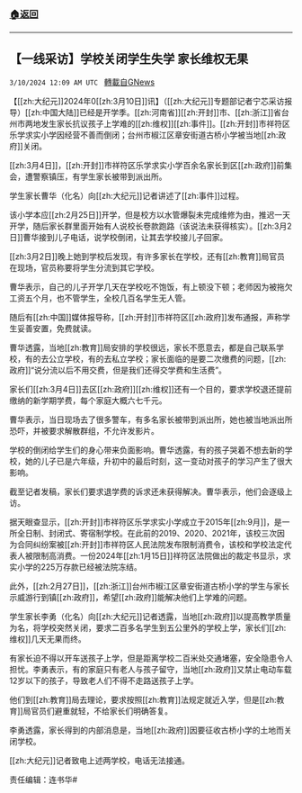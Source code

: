 ###  [:house:返回](README.md)
---


## 【一线采访】学校关闭学生失学 家长维权无果
`3/10/2024 12:09 AM UTC ` [轉載自GNews](https://gnews.org/articles/2380639)

【[[zh:大纪元]]2024年0[[zh:3月10日]]讯】（[[zh:大纪元]]专题部记者宁芯采访报导）[[zh:中国大陆]]已经是开学季。[[zh:河南省]][[zh:开封]]市、[[zh:浙江]]省台州市两地发生家长抗议孩子上学难的[[zh:维权]][[zh:事件]]。[[zh:开封]]市祥符区乐学求实小学因经营不善而倒闭；台州市椒江区章安街道古桥小学被当地[[zh:政府]]关闭。

[[zh:3月4日]]，[[zh:开封]]市祥符区乐学求实小学百余名家长到区[[zh:政府]]前集会，遭警察镇压，有学生家长被带到派出所。

学生家长曹华（化名）向[[zh:大纪元]]记者讲述了[[zh:事件]]过程。

该小学本应[[zh:2月25日]]开学，但是校方以水管爆裂未完成维修为由，推迟一天开学，随后家长群里面开始有人说校长卷款跑路（该说法未获得核实）。[[zh:3月2日]]曹华接到儿子电话，说学校倒闭，让其去学校接儿子回家。

[[zh:3月2日]]晚上她到学校后发现，有许多家长在学校，还有[[zh:教育]]局官员在现场，官员称要将学生分流到其它学校。

曹华表示，自己的儿子开学几天在学校吃不饱饭，有上顿没下顿；老师因为被拖欠工资五个月，也不管学生，全校几百名学生无人管。

随后有[[zh:中国]]媒体报导称，[[zh:开封]]市祥符区[[zh:政府]]发布通报，声称学生妥善安置，免费就读。

曹华透露，当地[[zh:教育]]局安排的学校很远，家长不愿意去，都是自己联系学校，有的去公立学校，有的去私立学校；家长面临的是要二次缴费的问题，[[zh:政府]]“说分流以后不用交费，但是我们还得交学费和生活费”。

家长们[[zh:3月4日]]去区[[zh:政府]][[zh:维权]]还有一个目的，要求学校退还提前缴纳的新学期学费，每个家庭大概六七千元。

曹华表示，当日现场去了很多警车，有多名家长被带到派出所，她也被当地派出所恐吓，并被要求解散群组，不允许发影片。

学校的倒闭给学生们的身心带来负面影响。曹华透露，有的孩子哭着不想去新的学校，她的儿子已是六年级，升初中的最后时刻，这一变动对孩子的学习产生了很大影响。

截至记者发稿，家长们要求退学费的诉求还未获得解决。曹华表示，他们会逐级上访。

据天眼查显示，[[zh:开封]]市祥符区乐学求实小学成立于2015年[[zh:9月]]，是一所全日制、封闭式、寄宿制学校。在此前的2019、2020、2021年，该校三次因为合同纠纷案被[[zh:开封]]市祥符区人民法院发布限制消费令，该校和学校法定代表人被限制高消费。一份2024年[[zh:1月15日]]祥符区法院做出的裁定书显示，求实小学的225万存款已经被法院冻结。

此外，[[zh:2月27日]]，[[zh:浙江]]台州市椒江区章安街道古桥小学的学生与家长示威游行到镇[[zh:政府]]，希望[[zh:政府]]能解决他们上学难的问题。

学生家长李勇（化名）向[[zh:大纪元]]记者透露，当地[[zh:政府]]以提高教学质量为名，将学校突然关闭，要求二百多名学生到五公里外的学校上学，家长们[[zh:维权]]几天无果而终。

有家长迫不得以开车送孩子上学，但是距离学校二百米处交通堵塞，安全隐患令人担忧。李勇表示，有的家庭只有老人与孩子留守，当地[[zh:政府]]又禁止电动车载12岁以下的孩子，导致老人们不得不走路送孩子上学。

他们到[[zh:教育]]局去理论，要求按照[[zh:教育]]法规定就近入学，但是[[zh:教育]]局官员们避重就轻，不给家长们明确答复。

李勇透露，家长得到的内部消息是，当地[[zh:政府]]因要征收古桥小学的土地而关闭学校。

[[zh:大纪元]]记者致电上述两学校，电话无法接通。

责任编辑：连书华#
